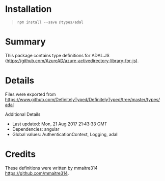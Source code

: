 # Installation
> `npm install --save @types/adal`

# Summary
This package contains type definitions for ADAL.JS (https://github.com/AzureAD/azure-activedirectory-library-for-js).

# Details
Files were exported from https://www.github.com/DefinitelyTyped/DefinitelyTyped/tree/master/types/adal

Additional Details
 * Last updated: Mon, 21 Aug 2017 21:43:33 GMT
 * Dependencies: angular
 * Global values: AuthenticationContext, Logging, adal

# Credits
These definitions were written by mmaitre314 <https://github.com/mmaitre314>.
